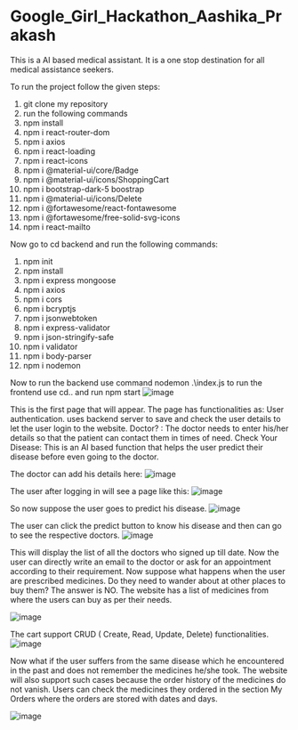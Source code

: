 # Google_Girl_Hackathon_Aashika_Prakash

This is a AI based medical assistant.
It is a one stop destination for all medical assistance seekers.

To run the project follow the given steps:
1. git clone my repository
2. run the following commands
3.   npm install
4.   npm i react-router-dom
5.   npm i axios
6.   npm i react-loading
7.   npm i react-icons
8.   npm i @material-ui/core/Badge
9.   npm i @material-ui/icons/ShoppingCart
10.  npm i bootstrap-dark-5 boostrap
11.  npm i @material-ui/icons/Delete
12.  npm i @fortawesome/react-fontawesome
13.  npm i @fortawesome/free-solid-svg-icons
14.  npm i react-mailto

Now go to cd backend
and run the following commands:
1. npm init
2. npm install
3. npm i express mongoose
4. npm i axios
5. npm i cors
6. npm i bcryptjs
7. npm i jsonwebtoken
8. npm i express-validator
9. npm i json-stringify-safe
10. npm i validator
11. npm i body-parser
12. npm i nodemon

Now to run the backend use command nodemon .\index.js
to run the frontend use cd.. and run npm start
![image](https://github.com/iamaashi23/Google_Girl_Hackathon_Aashika_Prakash/assets/101196053/a5a074b8-47e6-43cc-98bd-3bd2b0570e3a)

This is the first page that will appear. The page has functionalities as:
User authentication. uses backend server to save and check the user details to let the user login to the website.
Doctor? : The doctor needs to enter his/her details so that the patient can contact them in times of need.
Check Your Disease: This is an AI based function that helps the user predict their disease before even going to the doctor.


The doctor can add his details here:
![image](https://github.com/iamaashi23/Google_Girl_Hackathon_Aashika_Prakash/assets/101196053/60c7b481-2983-4eb1-b6f1-6998190899f2)

The user after logging in will see a page like this:
![image](https://github.com/iamaashi23/Google_Girl_Hackathon_Aashika_Prakash/assets/101196053/01e2328c-4eaa-4ebb-a665-1e37d4cc198f)

So now suppose the user goes to predict his disease.
![image](https://github.com/iamaashi23/Google_Girl_Hackathon_Aashika_Prakash/assets/101196053/f3fc8975-689c-4c79-8a04-8479499cd519)

The user can click the predict button to know his disease and then can go to see the respective doctors.
![image](https://github.com/iamaashi23/Google_Girl_Hackathon_Aashika_Prakash/assets/101196053/7af4b45b-259e-47f0-a08e-4829dbf2ffc3)

This will display the list of all the doctors who signed up till date. Now the user can directly write an email to the doctor or ask for an appointment according to their requirement.
Now suppose what happens when the user are prescribed medicines. Do they need to wander about at other places to buy them? The answer is NO.
The website has a list of medicines from where the users can buy as per their needs.

![image](https://github.com/iamaashi23/Google_Girl_Hackathon_Aashika_Prakash/assets/101196053/7a300efb-9cf3-4a22-9966-2f3214d04e31)


The cart support CRUD ( Create, Read, Update, Delete) functionalities.
![image](https://github.com/iamaashi23/Google_Girl_Hackathon_Aashika_Prakash/assets/101196053/fc891557-954e-40b1-ab8b-fefb8bb1ea6f)


Now what if the user suffers from the same disease which he encountered in the past and does not remember the medicines he/she took. 
The website will also support such cases because the order history of the medicines do not vanish. Users can check the medicines they ordered in the section My Orders
where the orders are stored with dates and days.

![image](https://github.com/iamaashi23/Google_Girl_Hackathon_Aashika_Prakash/assets/101196053/94899397-c49d-4fc4-b45e-90c54842f1c0)




